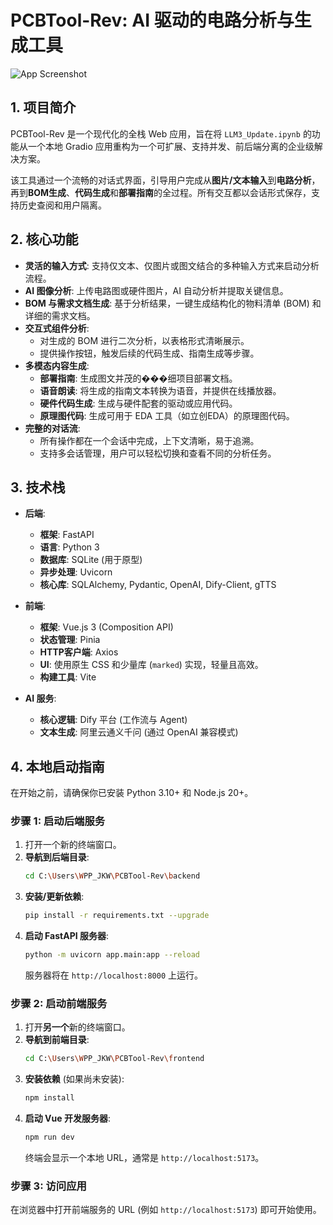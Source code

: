# PCBTool-Rev: AI 驱动的电路分析与生成工具

![App Screenshot](docs/screenshot.png) <!-- Replace with a real screenshot -->

## 1. 项目简介

PCBTool-Rev 是一个现代化的全栈 Web 应用，旨在将 `LLM3_Update.ipynb` 的功能从一个本地 Gradio 应用重构为一个可扩展、支持并发、前后端分离的企业级解决方案。

该工具通过一个流畅的对话式界面，引导用户完成从**图片/文本输入**到**电路分析**，再到**BOM生成**、**代码生成**和**部署指南**的全过程。所有交互都以会话形式保存，支持历史查阅和用户隔离。

## 2. 核心功能

- **灵活的输入方式**: 支持仅文本、仅图片或图文结合的多种输入方式来启动分析流程。
- **AI 图像分析**: 上传电路图或硬件图片，AI 自动分析并提取关键信息。
- **BOM 与需求文档生成**: 基于分析结果，一键生成结构化的物料清单 (BOM) 和详细的需求文档。
- **交互式组件分析**:
  - 对生成的 BOM 进行二次分析，以表格形式清晰展示。
  - 提供操作按钮，触发后续的代码生成、指南生成等步骤。
- **多模态内容生成**:
  - **部署指南**: 生成图文并茂的���细项目部署文档。
  - **语音朗读**: 将生成的指南文本转换为语音，并提供在线播放器。
  - **硬件代码生成**: 生成与硬件配套的驱动或应用代码。
  - **原理图代码**: 生成可用于 EDA 工具（如立创EDA）的原理图代码。
- **完整的对话流**:
  - 所有操作都在一个会话中完成，上下文清晰，易于追溯。
  - 支持多会话管理，用户可以轻松切换和查看不同的分析任务。

## 3. 技术栈

- **后端**:
  - **框架**: FastAPI
  - **语言**: Python 3
  - **数据库**: SQLite (用于原型)
  - **异步处理**: Uvicorn
  - **核心库**: SQLAlchemy, Pydantic, OpenAI, Dify-Client, gTTS

- **前端**:
  - **框架**: Vue.js 3 (Composition API)
  - **状态管理**: Pinia
  - **HTTP客户端**: Axios
  - **UI**: 使用原生 CSS 和少量库 (`marked`) 实现，轻量且高效。
  - **构建工具**: Vite

- **AI 服务**:
  - **核心逻辑**: Dify 平台 (工作流与 Agent)
  - **文本生成**: 阿里云通义千问 (通过 OpenAI 兼容模式)

## 4. 本地启动指南

在开始之前，请确保你已安装 Python 3.10+ 和 Node.js 20+。

### 步骤 1: 启动后端服务

1.  打开一个新的终端窗口。
2.  **导航到后端目录**:
    ```bash
    cd C:\Users\WPP_JKW\PCBTool-Rev\backend
    ```
3.  **安装/更新依赖**:
    ```bash
    pip install -r requirements.txt --upgrade
    ```
4.  **启动 FastAPI 服务器**:
    ```bash
    python -m uvicorn app.main:app --reload
    ```
    服务器将在 `http://localhost:8000` 上运行。

### 步骤 2: 启动前端服务

1.  打开**另一个**新的终端窗口。
2.  **导航到前端目录**:
    ```bash
    cd C:\Users\WPP_JKW\PCBTool-Rev\frontend
    ```
3.  **安装依赖** (如果尚未安装):
    ```bash
    npm install
    ```
4.  **启动 Vue 开发服务器**:
    ```bash
    npm run dev
    ```
    终端会显示一个本地 URL，通常是 `http://localhost:5173`。

### 步骤 3: 访问应用

在浏览器中打开前端服务的 URL (例如 `http://localhost:5173`) 即可开始使用。